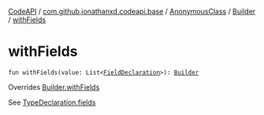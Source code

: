 [CodeAPI](../../../index.md) / [com.github.jonathanxd.codeapi.base](../../index.md) / [AnonymousClass](../index.md) / [Builder](index.md) / [withFields](.)

# withFields

`fun withFields(value: List<`[`FieldDeclaration`](../../-field-declaration/index.md)`>): `[`Builder`](index.md)

Overrides [Builder.withFields](../../-elements-holder/-builder/with-fields.md)

See [TypeDeclaration.fields](../../-elements-holder/fields.md)

